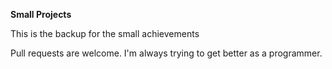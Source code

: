 **Small Projects**

This is the backup for the small achievements

Pull requests are welcome. I'm always trying to get better as a programmer.

